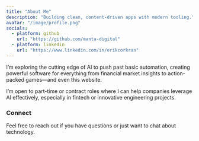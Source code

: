 ```yaml
---
title: "About Me"
description: "Building clean, content-driven apps with modern tooling."
avatar: "/image/profile.png"
socials:
  - platform: github
    url: "https://github.com/manta-digital"
  - platform: linkedin
    url: "https://www.linkedin.com/in/erikcorkran"
---
```


I’m exploring the cutting edge of AI to push past basic automation, creating powerful software for everything from financial market insights to action-packed games—and even this website. 

I’m open to part-time or contract roles where I can help companies leverage AI effectively, especially in fintech or innovative engineering projects.

### Connect
Feel free to reach out if you have questions or just want to chat about technology.

